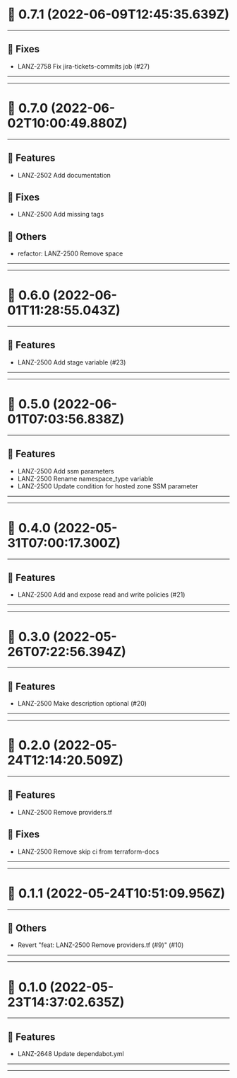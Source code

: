 # :confetti_ball: 0.7.1 (2022-06-09T12:45:35.639Z)
- - -
## :bug: Fixes
* LANZ-2758 Fix jira-tickets-commits job (#27)
- - -
- - -
# :confetti_ball: 0.7.0 (2022-06-02T10:00:49.880Z)
- - -
## :hammer: Features
* LANZ-2502 Add documentation
## :bug: Fixes
* LANZ-2500 Add missing tags
## :newspaper: Others
* refactor: LANZ-2500 Remove space
- - -
- - -
# :confetti_ball: 0.6.0 (2022-06-01T11:28:55.043Z)
- - -
## :hammer: Features
* LANZ-2500 Add stage variable (#23)
- - -
- - -
# :confetti_ball: 0.5.0 (2022-06-01T07:03:56.838Z)
- - -
## :hammer: Features
* LANZ-2500 Add ssm parameters
* LANZ-2500 Rename namespace_type variable
* LANZ-2500 Update condition for hosted zone SSM parameter
- - -
- - -
# :confetti_ball: 0.4.0 (2022-05-31T07:00:17.300Z)
- - -
## :hammer: Features
* LANZ-2500 Add and expose read and write policies (#21)
- - -
- - -
# :confetti_ball: 0.3.0 (2022-05-26T07:22:56.394Z)
- - -
## :hammer: Features
* LANZ-2500 Make description optional (#20)
- - -
- - -
# :confetti_ball: 0.2.0 (2022-05-24T12:14:20.509Z)
- - -
## :hammer: Features
* LANZ-2500 Remove providers.tf
## :bug: Fixes
* LANZ-2500 Remove skip ci from terraform-docs
- - -
- - -
# :confetti_ball: 0.1.1 (2022-05-24T10:51:09.956Z)
- - -
## :newspaper: Others
* Revert "feat: LANZ-2500 Remove providers.tf (#9)" (#10)
- - -
- - -
# :confetti_ball: 0.1.0 (2022-05-23T14:37:02.635Z)
- - -
## :hammer: Features
* LANZ-2648 Update dependabot.yml
- - -
- - -
